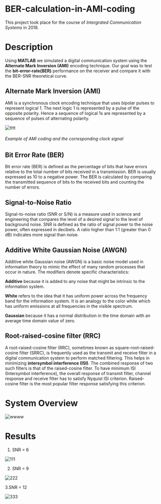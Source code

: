 # BER-calculation-in-AMI-coding

This project took place for the course of *Intergrated Communication Systems* in 2018. 

# Description

Using **MATLAB** we simulated a digital communication system using the **Alternate Mark Inversion (AMI)** encoding technique. Our goal was to test the **bit-error-rate(BER)** performance on the receiver and compare it with the ΒΕR-SNR theoretical curve.

## Alternate Mark Inversion (AMI)

AMI is a synchronous clock encoding technique that uses bipolar pulses to represent logical 1. The next logic 1 is represented by a pulse of the opposite polarity. Hence a sequence of logical 1s are represented by a sequence of pulses of alternating polarity. 


![tttt](https://user-images.githubusercontent.com/59124127/106363476-74db2b80-6331-11eb-8034-719324213b2a.png)
###### *Example of AMI coding and the corresponding clock signal*

## Bit Error Rate (BER)

Bit error rate (BER) is defined as the percentage of bits that have errors relative to the total number of bits received in a transmission. BER is usually expressed as 10 to a negative power. The BER is calculated by comparing the transmitted sequence of bits to the received bits and counting the number of errors. 

## Signal-to-Noise Ratio 

Signal-to-noise ratio (SNR or S/N) is a measure used in science and engineering that compares the level of a desired signal to the level of background noise. SNR is defined as the ratio of signal power to the noise power, often expressed in decibels. A ratio higher than 1:1 (greater than 0 dB) indicates more signal than noise.

## Additive White Gaussian Noise (AWGN)

Additive white Gaussian noise (AWGN) is a basic noise model used in information theory to mimic the effect of many random processes that occur in nature. The modifiers denote specific characteristics:

**Additive** because it is added to any noise that might be intrinsic to the information system.

**White** refers to the idea that it has uniform power across the frequency band for the information system. It is an analogy to the color white which has uniform emissions at all frequencies in the visible spectrum.

**Gaussian** because it has a normal distribution in the time domain with an average time domain value of zero.

## Root-raised-cosine filter (RRC)

A root-raised-cosine filter (RRC), sometimes known as square-root-raised-cosine filter (SRRC), is frequently used as the transmit and receive filter in a digital communication system to perform matched filtering. This helps in minimizing **intersymbol interference (ISI)**. The combined response of two such filters is that of the raised-cosine filter.
To have minimum ISI (Intersymbol interference), the overall response of transmit filter, channel response and receive filter has to satisfy Nyquist ISI criterion. Raised-cosine filter is the most popular filter response satisfying this criterion.

# System Overview

![wwww](https://user-images.githubusercontent.com/59124127/106365315-6abf2a00-633d-11eb-8395-4614fe921822.jpg)

# Results

1. SNR = 6

![111](https://user-images.githubusercontent.com/59124127/106365101-e91acc80-633b-11eb-808f-0f86d1be532f.png)

2. SNR = 9 

![222](https://user-images.githubusercontent.com/59124127/106365131-20897900-633c-11eb-9a1d-19a6ee432a64.png)

3.SNR = 12 

![333](https://user-images.githubusercontent.com/59124127/106365143-41ea6500-633c-11eb-83e4-44d317e5603a.png)




